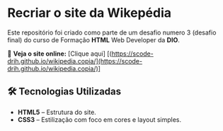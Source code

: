# Recriar o site da Wikepédia

Este repositório foi criado como parte de um desafio numero 3 (desafio final) do curso de Formação **HTML** Web Developer da **DIO**. 



🔗 **Veja o site online:** [Clique aqui] [(https://scode-drih.github.io/wikipedia.copia/](https://scode-drih.github.io/wikipedia.copia/)]


## 🛠️ **Tecnologias Utilizadas**

- **HTML5** – Estrutura do site.
- **CSS3** – Estilização com foco em cores e layout simples.


